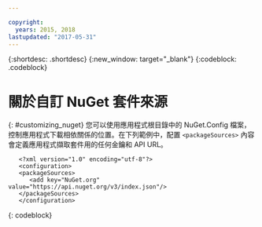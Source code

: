 ```yaml
---

copyright:
  years: 2015, 2018
lastupdated: "2017-05-31"
---
```


{:shortdesc: .shortdesc}
{:new_window: target="_blank"}
{:codeblock: .codeblock}


# 關於自訂 NuGet 套件來源
{: #customizing_nuget}
您可以使用應用程式根目錄中的 NuGet.Config 檔案，控制應用程式下載相依關係的位置。在下列範例中，配置 `<packageSources>` 內容會定義應用程式擷取套件用的任何金鑰和 API URL。
```
   <?xml version="1.0" encoding="utf-8"?>
   <configuration>
   <packageSources>
      <add key="NuGet.org" value="https://api.nuget.org/v3/index.json"/>
   </packageSources>
   </configuration>
```
{: codeblock}
